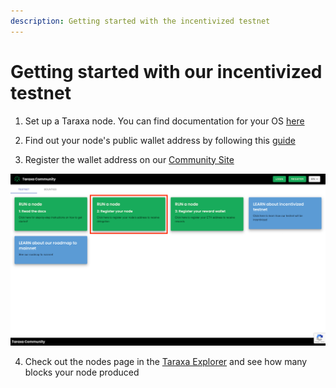 ```yaml
---
description: Getting started with the incentivized testnet
---
```


# Getting started with our incentivized testnet

1. Set up a Taraxa node. You can find documentation for your OS [here](node-setup/testnet_node_setup/README.md)

2. Find out your node's public wallet address by following this [guide](node-setup/testnet_node_setup/README.md)

3. Register the wallet address on our [Community Site](https://community.taraxa.io/)


![Community Site](../.gitbook/assets/taraxa-community.png)

4. Check out the nodes page in the [Taraxa Explorer](https://explorer.testnet.taraxa.io/nodes) and see how many blocks your node produced
